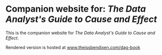 # Companion website for: *The Data Analyst's Guide to Cause and Effect*

This is the companion website for *The Data Analyst's Guide to Cause and Effect*.

Rendered version is hosted at www.theissbendixen.com/dag-book
